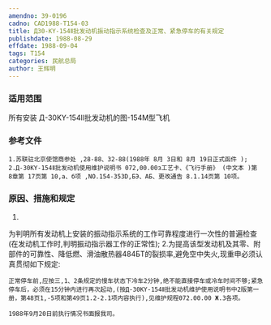 ```yaml
---
amendno: 39-0196
cadno: CAD1988-T154-03
title: Д30-KY-154Ⅱ批发动机振动指示系统检查及正常、紧急停车的有关规定
publishdate: 1988-08-29
effdate: 1988-09-04
tags: T154
categories: 民航总局
author: 王辉明
---
```


### 适用范围 
所有安装 Д-30KY-154Ⅱ批发动机的图-154M型飞机

### 参考文件
    1.苏联驻北京使馆商参处 ,28-88、32-88(1988年 8月 3日和 8月 19日正式函件 ); 
    2.Д-30KY-154Ⅱ批发动机使用维护说明书 072,00.00з工艺卡、《飞行手册》 (中文本 )第 8章第 17页第 10,a、б项 ,NO.154-353D,БЭ、АБ、更改通告 8.1.14页第 10项。


### 原因、措施和规定 
1.
为判明所有发动机上安装的振动指示系统的工作可靠程度进行一次性的普遍检查(在发动机工作时,判明振动指示器工作的正常性); 
    2.为提高该型发动机及其零、附部件的可靠性、降低燃、滑油散热器484БT的裂损率,避免空中失火,现重申必须认真贯彻如下规定: 

    正常停车前,应按三,1、2条规定的慢车状态下冷车2分钟,绝不能直接停车或冷车时间不够;紧急停车后，必须在15分钟内进行再次起动,(按Д-30KY-154Ⅱ批发动机维护使用说明书中2版第一册，第48页1,-5项和第49页1.2-2.1项内容执行),见维护规程072.00.00 Ж.З各项。
  
    1988年9月20日前执行情况书面报我司。
